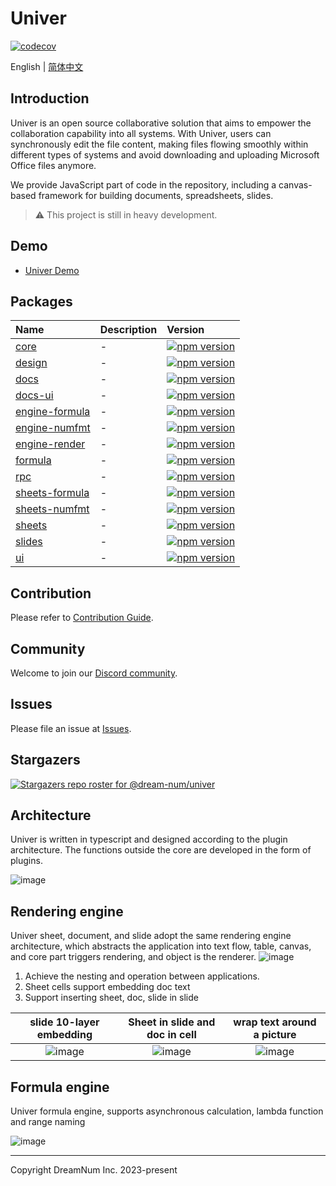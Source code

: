 # Univer

[![codecov](https://codecov.io/gh/dream-num/univer/graph/badge.svg?token=aPfyW2pIMN)](https://codecov.io/gh/dream-num/univer)

English | [简体中文](./README-zh.md)

## Introduction

Univer is an open source collaborative solution that aims to empower the collaboration capability into all systems. With Univer, users can synchronously edit the file content, making files flowing smoothly within different types of systems and avoid downloading and uploading Microsoft Office files anymore.

We provide JavaScript part of code in the repository, including a canvas-based framework for building documents, spreadsheets, slides.

> ⚠️ This project is still in heavy development.

## Demo

-   [Univer Demo](https://dream-num.github.io/univer-demo/)

## Packages

| Name                                        | Description | Version                                                                                                                        |
| :------------------------------------------ | :---------- | :----------------------------------------------------------------------------------------------------------------------------- |
| [core](./packages/core)                     | -           | [![npm version](https://badge.fury.io/js/@univerjs%2Fcore.svg)](https://badge.fury.io/js/@univerjs%2Fcore)                     |
| [design](./packages/design)                 | -           | [![npm version](https://badge.fury.io/js/@univerjs%2Fdesign.svg)](https://badge.fury.io/js/@univerjs%2Fdesign)                 |
| [docs](./packages/docs)                     | -           | [![npm version](https://badge.fury.io/js/@univerjs%2Fdocs.svg)](https://badge.fury.io/js/@univerjs%2Fdocs)                     |
| [docs-ui](./packages/docs-ui)               | -           | [![npm version](https://badge.fury.io/js/@univerjs%2Fdocs-ui.svg)](https://badge.fury.io/js/@univerjs%2Fdocs-ui)               |
| [engine-formula](./packages/engine-formula) | -           | [![npm version](https://badge.fury.io/js/@univerjs%2Fengine-formula.svg)](https://badge.fury.io/js/@univerjs%2Fengine-formula) |
| [engine-numfmt](./packages/engine-numfmt)   | -           | [![npm version](https://badge.fury.io/js/@univerjs%2Fengine-numfmt.svg)](https://badge.fury.io/js/@univerjs%2Fengine-numfmt)   |
| [engine-render](./packages/engine-render)   | -           | [![npm version](https://badge.fury.io/js/@univerjs%2Fengine-render.svg)](https://badge.fury.io/js/@univerjs%2Fengine-render)   |
| [formula](./packages/formula)               | -           | [![npm version](https://badge.fury.io/js/@univerjs%2Fformula.svg)](https://badge.fury.io/js/@univerjs%2Fformula)               |
| [rpc](./packages/rpc)                       | -           | [![npm version](https://badge.fury.io/js/@univerjs%2Fsvg.svg)](https://badge.fury.io/js/@univerjs%2Frpc)                       |
| [sheets-formula](./packages/sheets-formula) | -           | [![npm version](https://badge.fury.io/js/@univerjs%2Fsheets-formula.svg)](https://badge.fury.io/js/@univerjs%2Fsheets-formula) |
| [sheets-numfmt](./packages/sheets-numfmt)   | -           | [![npm version](https://badge.fury.io/js/@univerjs%2Fsheets-numfmt.svg)](https://badge.fury.io/js/@univerjs%2Fsheets-numfmt)   |
| [sheets](./packages/sheets)                 | -           | [![npm version](https://badge.fury.io/js/@univerjs%2Fsheets.svg)](https://badge.fury.io/js/@univerjs%2Fsheets)                 |
| [slides](./packages/slides)                 | -           | [![npm version](https://badge.fury.io/js/@univerjs%2Fslides.svg)](https://badge.fury.io/js/@univerjs%2Fslides)                 |
| [ui](./packages/ui)                         | -           | [![npm version](https://badge.fury.io/js/@univerjs%2Fui.svg)](https://badge.fury.io/js/@univerjs%2Fui)                         |

## Contribution

Please refer to [Contribution Guide](./CONTRIBUTING.md).

## Community

Welcome to join our [Discord community](https://discord.gg/z3NKNT6D2f).

## Issues

Please file an issue at [Issues](http://github.com/dream-num/univer/issues).

## Stargazers

[![Stargazers repo roster for @dream-num/univer](https://reporoster.com/stars/dream-num/univer)](https://github.com/dream-num/univer/stargazers)

## Architecture

Univer is written in typescript and designed according to the plugin architecture. The functions outside the core are developed in the form of plugins.

![image](./docs/source/overall.png)

## Rendering engine

Univer sheet, document, and slide adopt the same rendering engine architecture, which abstracts the application into text flow, table, canvas, and core part triggers rendering, and object is the renderer.
![image](./docs/source/Render%20Engine.png)

1. Achieve the nesting and operation between applications.
2. Sheet cells support embedding doc text
3. Support inserting sheet, doc, slide in slide

|     slide 10-layer embedding      |         Sheet in slide and doc in cell         |   wrap text around a picture    |
| :-------------------------------: | :--------------------------------------------: | :-----------------------------: |
| ![image](./docs/source/Slide.png) | ![image](./docs/source/Sheet%20in%20slide.png) | ![image](./docs/source/doc.png) |

## Formula engine

Univer formula engine, supports asynchronous calculation, lambda function and range naming

![image](./docs/source/Formula%20Engine.png)

---

Copyright DreamNum Inc. 2023-present
